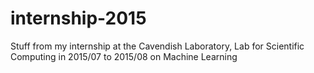 # internship-2015
Stuff from my internship at the Cavendish Laboratory, Lab for Scientific Computing in 2015/07 to 2015/08 on Machine Learning
